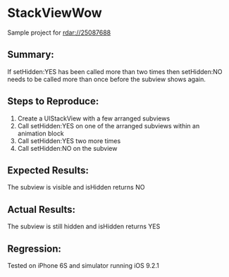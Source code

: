 # StackViewWow

Sample project for [rdar://25087688](http://openradar.appspot.com/25087688)

## Summary:
If setHidden:YES has been called more than two times then setHidden:NO needs to be called more than once before the subview shows again.

## Steps to Reproduce:
1. Create a UIStackView with a few arranged subviews
2. Call setHidden:YES on one of the arranged subviews within an animation block
3. Call setHidden:YES two more times
4. Call setHidden:NO on the subview

## Expected Results:
The subview is visible and isHidden returns NO

## Actual Results:
The subview is still hidden and isHidden returns YES

## Regression:
Tested on iPhone 6S and simulator running iOS 9.2.1
